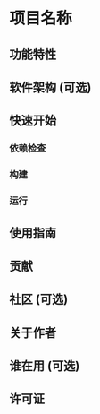 # 项目名称

<!-- 一段简短的话描述项目 -->

## 功能特性

<!-- 描述该项目的核心功能点 -->

## 软件架构 (可选)

<!-- 描述项目的架构 -->

## 快速开始

### 依赖检查

<!-- 描述该项目的依赖，比如依赖的包、工具或者其他任何依赖项 -->

### 构建

<!-- 如何构建项目 -->

### 运行

<!-- 如何运行项目 -->

## 使用指南

<!-- 如何使用这个项目 -->

## 贡献

<!-- 告诉其他开发者如何为项目做共享 -->

## 社区 (可选)

<!-- 社区介绍 -->

## 关于作者

<!-- 一些介绍 -->

## 谁在用 (可选)

<!-- 使用的人和公司、组织等 -->

## 许可证

<!-- 开源许可 -->
